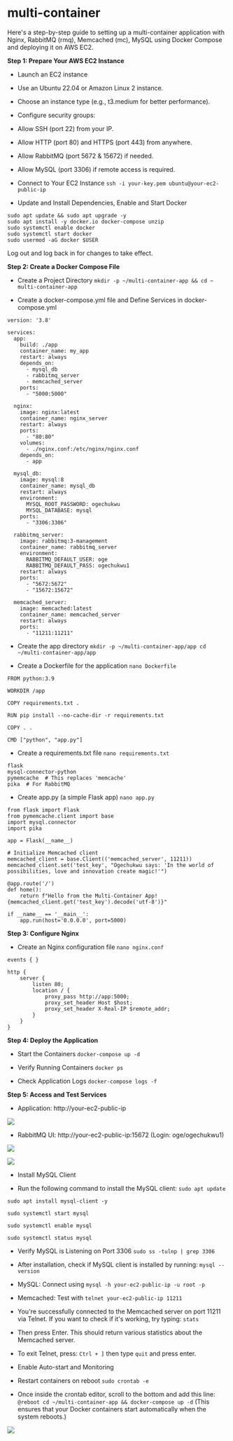 # multi-container

Here's a step-by-step guide to setting up a multi-container application with Nginx, RabbitMQ (rmq), Memcached (mc), MySQL using Docker Compose and deploying it on AWS EC2.

__Step 1: Prepare Your AWS EC2 Instance__

- Launch an EC2 instance

- Use an Ubuntu 22.04 or Amazon Linux 2 instance.

- Choose an instance type (e.g., t3.medium for better performance).

- Configure security groups:

- Allow SSH (port 22) from your IP.

- Allow HTTP (port 80) and HTTPS (port 443) from anywhere.

- Allow RabbitMQ (port 5672 & 15672) if needed.

- Allow MySQL (port 3306) if remote access is required.


- Connect to Your EC2 Instance `ssh -i your-key.pem ubuntu@your-ec2-public-ip`

- Update and Install Dependencies, Enable and Start Docker

```
sudo apt update && sudo apt upgrade -y
sudo apt install -y docker.io docker-compose unzip
sudo systemctl enable docker
sudo systemctl start docker
sudo usermod -aG docker $USER
```

Log out and log back in for changes to take effect.

__Step 2: Create a Docker Compose File__

- Create a Project Directory `mkdir -p ~/multi-container-app && cd ~ multi-container-app`

- Create a docker-compose.yml file and Define Services in docker-compose.yml

```
version: '3.8'

services:
  app:
    build: ./app
    container_name: my_app
    restart: always
    depends_on:
      - mysql_db
      - rabbitmq_server
      - memcached_server
    ports:
      - "5000:5000"

  nginx:
    image: nginx:latest
    container_name: nginx_server
    restart: always
    ports:
      - "80:80"
    volumes:
      - ./nginx.conf:/etc/nginx/nginx.conf
    depends_on:
      - app

  mysql_db:
    image: mysql:8
    container_name: mysql_db
    restart: always
    environment:
      MYSQL_ROOT_PASSWORD: ogechukwu
      MYSQL_DATABASE: mysql
    ports:
      - "3306:3306"

  rabbitmq_server:
    image: rabbitmq:3-management
    container_name: rabbitmq_server
    environment:
      RABBITMQ_DEFAULT_USER: oge
      RABBITMQ_DEFAULT_PASS: ogechukwu1
    restart: always
    ports:
      - "5672:5672"
      - "15672:15672"

  memcached_server:
    image: memcached:latest
    container_name: memcached_server
    restart: always
    ports:
      - "11211:11211"
```

- Create the app directory `mkdir -p ~/multi-container-app/app
cd ~/multi-container-app/app`

- Create a Dockerfile for the application `nano Dockerfile`

```
FROM python:3.9

WORKDIR /app

COPY requirements.txt .

RUN pip install --no-cache-dir -r requirements.txt

COPY . .

CMD ["python", "app.py"]

```

- Create a requirements.txt file `nano requirements.txt`

```
flask
mysql-connector-python
pymemcache  # This replaces 'memcache'
pika  # For RabbitMQ

```

- Create app.py (a simple Flask app) `nano app.py`

```
from flask import Flask
from pymemcache.client import base
import mysql.connector
import pika

app = Flask(__name__)

# Initialize Memcached client
memcached_client = base.Client(('memcached_server', 11211))
memcached_client.set('test_key', "Ogechukwu says: 'In the world of possibilities, love and innovation create magic!'")

@app.route('/')
def home():
    return f"Hello from the Multi-Container App! {memcached_client.get('test_key').decode('utf-8')}"

if __name__ == '__main__':
    app.run(host='0.0.0.0', port=5000)

```



__Step 3: Configure Nginx__

- Create an Nginx configuration file `nano nginx.conf`

```
events { }

http {
    server {
        listen 80;
        location / {
            proxy_pass http://app:5000;
            proxy_set_header Host $host;
            proxy_set_header X-Real-IP $remote_addr;
        }
    }
}

```

__Step 4: Deploy the Application__

- Start the Containers `docker-compose up -d`

- Verify Running Containers `docker ps`

- Check Application Logs `docker-compose logs -f`


__Step 5: Access and Test Services__

- Application: http://your-ec2-public-ip

![](./images/6.png)

- RabbitMQ UI: http://your-ec2-public-ip:15672 (Login: oge/ogechukwu1)

![](./images/7.png)

![](./images/8.png)


- Install MySQL Client

- Run the following command to install the MySQL client: `sudo apt update`
  
`sudo apt install mysql-client -y`

`sudo systemctl start mysql`

`sudo systemctl enable mysql`

`sudo systemctl status mysql`

- Verify MySQL is Listening on Port 3306 `sudo ss -tulnp | grep 3306`



- After installation, check if MySQL client is installed by running: `mysql --version`

- MySQL: Connect using `mysql -h your-ec2-public-ip -u root -p`



- Memcached: Test with `telnet your-ec2-public-ip 11211`


- You're successfully connected to the Memcached server on port 11211 via Telnet. If you want to check if it's working, try typing: `stats`  


- Then press Enter. This should return various statistics about the Memcached server.

- To exit Telnet, press: `Ctrl + ]` then type `quit` and press enter.


- Enable Auto-start and Monitoring

- Restart containers on reboot `sudo crontab -e`

- Once inside the crontab editor, scroll to the bottom and add this line: `@reboot cd ~/multi-container-app && docker-compose up -d` (This ensures that your Docker containers start automatically when the system reboots.)

![](./images/9.png)















































